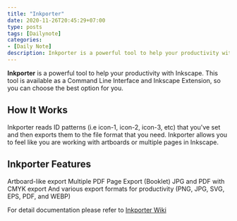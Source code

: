 ```yaml
---
title: "Inkporter"
date: 2020-11-26T20:45:29+07:00
type: posts
tags: [Dailynote]
categories: 
- [Daily Note]
description: Inkporter is a powerful tool to help your productivity with Inkscape.
---
```


**Inkporter** is a powerful tool to help your productivity with Inkscape. This tool is available as a Command Line Interface and Inkscape Extension, so you can choose the best option for you.

## How It Works
Inkporter reads ID patterns (i.e icon-1, icon-2, icon-3, etc) that you've set and then exports them to the file format that you need. Inkporter allows you to feel like you are working with artboards or multiple pages in Inkscape.

## Inkporter Features
Artboard-like export
Multiple PDF Page Export (Booklet)
JPG and PDF with CMYK export
And various export formats for productivity (PNG, JPG, SVG, EPS, PDF, and WEBP)

For detail documentation please refer to [Inkporter Wiki](https://inkporter.raniaamina.id)